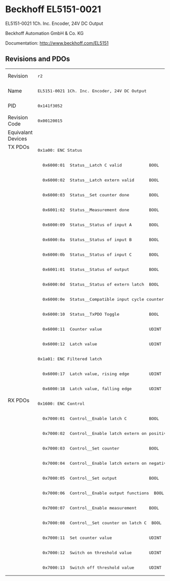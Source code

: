 # Beckhoff EL5151-0021

EL5151-0021 1Ch. Inc. Encoder, 24V DC Output

Beckhoff Automation GmbH & Co. KG

Documentation: <a href="http://www.beckhoff.com/EL5151">http://www.beckhoff.com/EL5151</a>

## Revisions and PDOs
<table>
<tr >
<td class="first">Revision</td>
<td ><pre>r2</pre></td>
</tr>
<tr >
<td class="first">Name</td>
<td ><pre>EL5151-0021 1Ch. Inc. Encoder, 24V DC Output</pre></td>
</tr>
<tr >
<td class="first">PID</td>
<td ><pre>0x141f3052</pre></td>
</tr>
<tr >
<td class="first">Revision Code</td>
<td ><pre>0x00120015</pre></td>
</tr>
<tr >
<td class="first">Equivalant Devices</td>
<td ></td>
</tr>
<tr class="txpdo pdosection">
<td class="first" rowspan=17 valign=top>TX PDOs</td>
<td><pre>0x1a00: ENC Status</pre></td>
<td></td>
</tr>
<tr class="txpdo">
<td ><pre>  0x6000:01  Status__Latch C valid           BOOL</pre></td>
</tr>
<tr class="txpdo">
<td ><pre>  0x6000:02  Status__Latch extern valid      BOOL</pre></td>
</tr>
<tr class="txpdo">
<td ><pre>  0x6000:03  Status__Set counter done        BOOL</pre></td>
</tr>
<tr class="txpdo">
<td ><pre>  0x6001:02  Status__Measurement done        BOOL</pre></td>
</tr>
<tr class="txpdo">
<td ><pre>  0x6000:09  Status__Status of input A       BOOL</pre></td>
</tr>
<tr class="txpdo">
<td ><pre>  0x6000:0a  Status__Status of input B       BOOL</pre></td>
</tr>
<tr class="txpdo">
<td ><pre>  0x6000:0b  Status__Status of input C       BOOL</pre></td>
</tr>
<tr class="txpdo">
<td ><pre>  0x6001:01  Status__Status of output        BOOL</pre></td>
</tr>
<tr class="txpdo">
<td ><pre>  0x6000:0d  Status__Status of extern latch  BOOL</pre></td>
</tr>
<tr class="txpdo">
<td ><pre>  0x6000:0e  Status__Compatible input cycle counter high  BOOL</pre></td>
</tr>
<tr class="txpdo">
<td ><pre>  0x6000:10  Status__TxPDO Toggle            BOOL</pre></td>
</tr>
<tr class="txpdo">
<td ><pre>  0x6000:11  Counter value                   UDINT (32 bits)</pre></td>
</tr>
<tr class="txpdo">
<td ><pre>  0x6000:12  Latch value                     UDINT (32 bits)</pre></td>
</tr>
<tr class="txpdo pdosection">
<td ><pre>0x1a01: ENC Filtered latch</pre></td>
</tr>
<tr class="txpdo">
<td ><pre>  0x6000:17  Latch value, rising edge        UDINT (32 bits)</pre></td>
</tr>
<tr class="txpdo">
<td ><pre>  0x6000:18  Latch value, falling edge       UDINT (32 bits)</pre></td>
</tr>
<tr class="rxpdo pdosection">
<td class="first" rowspan=12 valign=top>RX PDOs</td>
<td><pre>0x1600: ENC Control</pre></td>
<td></td>
</tr>
<tr class="rxpdo">
<td ><pre>  0x7000:01  Control__Enable latch C         BOOL</pre></td>
</tr>
<tr class="rxpdo">
<td ><pre>  0x7000:02  Control__Enable latch extern on positive edge  BOOL</pre></td>
</tr>
<tr class="rxpdo">
<td ><pre>  0x7000:03  Control__Set counter            BOOL</pre></td>
</tr>
<tr class="rxpdo">
<td ><pre>  0x7000:04  Control__Enable latch extern on negative edge  BOOL</pre></td>
</tr>
<tr class="rxpdo">
<td ><pre>  0x7000:05  Control__Set output             BOOL</pre></td>
</tr>
<tr class="rxpdo">
<td ><pre>  0x7000:06  Control__Enable output functions  BOOL</pre></td>
</tr>
<tr class="rxpdo">
<td ><pre>  0x7000:07  Control__Enable measurement     BOOL</pre></td>
</tr>
<tr class="rxpdo">
<td ><pre>  0x7000:08  Control__Set counter on latch C  BOOL</pre></td>
</tr>
<tr class="rxpdo">
<td ><pre>  0x7000:11  Set counter value               UDINT (32 bits)</pre></td>
</tr>
<tr class="rxpdo">
<td ><pre>  0x7000:12  Switch on threshold value       UDINT (32 bits)</pre></td>
</tr>
<tr class="rxpdo">
<td ><pre>  0x7000:13  Switch off threshold value      UDINT (32 bits)</pre></td>
</tr>
</table>
